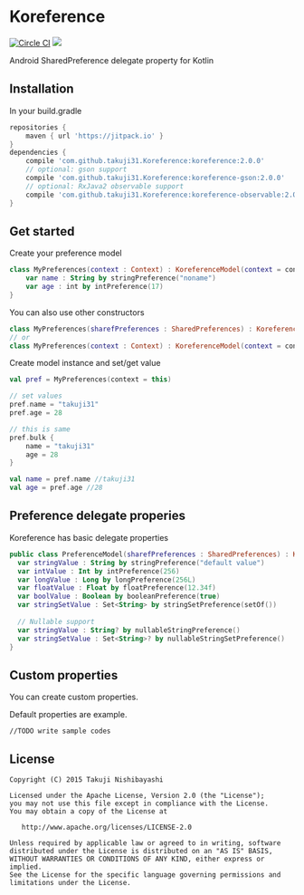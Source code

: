 # Koreference
[![Circle CI](https://circleci.com/gh/takuji31/Koreference/tree/master.svg?style=svg)](https://circleci.com/gh/takuji31/Koreference/tree/master) [![](https://jitpack.io/v/takuji31/Koreference.svg)](https://jitpack.io/#takuji31/Koreference)

Android SharedPreference delegate property for Kotlin

## Installation

In your build.gradle
```gradle
repositories {
    maven { url 'https://jitpack.io' }
}
dependencies {
    compile 'com.github.takuji31.Koreference:koreference:2.0.0'
    // optional: gson support
    compile 'com.github.takuji31.Koreference:koreference-gson:2.0.0'
    // optional: RxJava2 observable support
    compile 'com.github.takuji31.Koreference:koreference-observable:2.0.0'
}
```
## Get started

Create your preference model

```kotlin
class MyPreferences(context : Context) : KoreferenceModel(context = context, name = "my_preferences") {
	var name : String by stringPreference("noname")
	var age : int by intPreference(17)
}
```

You can also use other constructors

```kotlin
class MyPreferences(sharefPreferences : SharedPreferences) : KoreferenceModel(sharefPreferences = sharefPreferences)
// or
class MyPreferences(context : Context) : KoreferenceModel(context = context, name = "my_preferences", mode = Context.MODE_PRIVATE)
```

Create model instance and set/get value

```kotlin
val pref = MyPreferences(context = this)

// set values
pref.name = "takuji31"
pref.age = 28

// this is same
pref.bulk {
    name = "takuji31"
    age = 28
}

val name = pref.name //takuji31
val age = pref.age //28
```

## Preference delegate properies

Koreference has basic delegate properties

```kotlin
public class PreferenceModel(sharefPreferences : SharedPreferences) : KoreferenceModel(sharedPreferences = sharefPreferences) {
  var stringValue : String by stringPreference("default value")
  var intValue : Int by intPreference(256)
  var longValue : Long by longPreference(256L)
  var floatValue : Float by floatPreference(12.34f)
  var boolValue : Boolean by booleanPreference(true)
  var stringSetValue : Set<String> by stringSetPreference(setOf())
  
  // Nullable support
  var stringValue : String? by nullableStringPreference()
  var stringSetValue : Set<String>? by nullableStringSetPreference()
}
```

## Custom properties

You can create custom properties.

Default properties are example.

```
//TODO write sample codes
```

## License

```
Copyright (C) 2015 Takuji Nishibayashi

Licensed under the Apache License, Version 2.0 (the "License");
you may not use this file except in compliance with the License.
You may obtain a copy of the License at

   http://www.apache.org/licenses/LICENSE-2.0

Unless required by applicable law or agreed to in writing, software
distributed under the License is distributed on an "AS IS" BASIS,
WITHOUT WARRANTIES OR CONDITIONS OF ANY KIND, either express or implied.
See the License for the specific language governing permissions and
limitations under the License.
```
